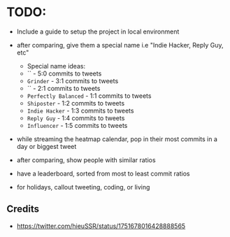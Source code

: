 # TODO:

- Include a guide to setup the project in local environment

- after comparing, give them a special name i.e "Indie Hacker, Reply Guy, etc"

  - Special name ideas:
  - `` - 5:0 commits to tweets
  - `Grinder` - 3:1 commits to tweets
  - `` - 2:1 commits to tweets
  - `Perfectly Balanced` - 1:1 commits to tweets
  - `Shiposter` - 1:2 commits to tweets
  - `Indie Hacker` - 1:3 commits to tweets
  - `Reply Guy` - 1:4 commits to tweets
  - `Influencer` - 1:5 commits to tweets

- while streaming the heatmap calendar, pop in their most commits in a day or biggest tweet
- after comparing, show people with similar ratios
- have a leaderboard, sorted from most to least commit ratios
- for holidays, callout tweeting, coding, or living

## Credits

- https://twitter.com/hieuSSR/status/1751678016428888565
